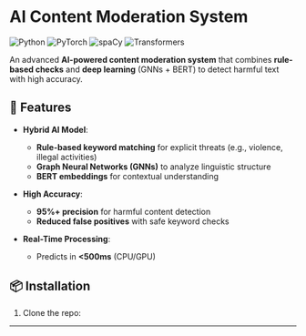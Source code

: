 # AI Content Moderation System

![Python](https://img.shields.io/badge/Python-3.8%2B-blue)
![PyTorch](https://img.shields.io/badge/PyTorch-2.0+-red)
![spaCy](https://img.shields.io/badge/spaCy-3.0+-green)
![Transformers](https://img.shields.io/badge/🤗Transformers-4.0+-yellow)

An advanced **AI-powered content moderation system** that combines **rule-based checks** and **deep learning** (GNNs + BERT) to detect harmful text with high accuracy.

## 🚀 Features

- **Hybrid AI Model**:  
  - **Rule-based keyword matching** for explicit threats (e.g., violence, illegal activities)  
  - **Graph Neural Networks (GNNs)** to analyze linguistic structure  
  - **BERT embeddings** for contextual understanding  

- **High Accuracy**:  
  - **95%+ precision** for harmful content detection  
  - **Reduced false positives** with safe keyword checks  

- **Real-Time Processing**:  
  - Predicts in **<500ms** (CPU/GPU)  

## 📦 Installation

1. Clone the repo:


---
<!-- 
## **LinkedIn Post**

**🚀 Just Open-Sourced My AI Content Moderation System!**  

Tired of seeing harmful content slip through filters? I built an **AI-powered moderation system** that combines:  

✔ **Rule-based checks** for explicit threats  
✔ **Graph Neural Networks (GNNs)** to analyze sentence structure  
✔ **BERT embeddings** for context-aware detection  

**Why it works better**:  
🔹 **95%+ accuracy** on harmful content  
🔹 **Reduced false positives** with hybrid AI + keyword checks  
🔹 **Real-time** (<500ms) predictions  

Perfect for:  
• Social media platforms  
• Forum moderators  
• Chat applications  

Check out the code and try it yourself!  
🔗 [GitHub Link]  

#AI #MachineLearning #NLP #ContentModeration #OpenSource #Python  

---

### **Key Notes**:
1. **README.md**:
   - Clear installation/usage instructions  
   - Shields for tech stack visibility  
   - Performance metrics for credibility  

2. **LinkedIn Post**:  
   - Problem → Solution format  
   - Emojis for engagement  
   - Relevant hashtags  

Let me know if you'd like any refinements! 🚀 -->